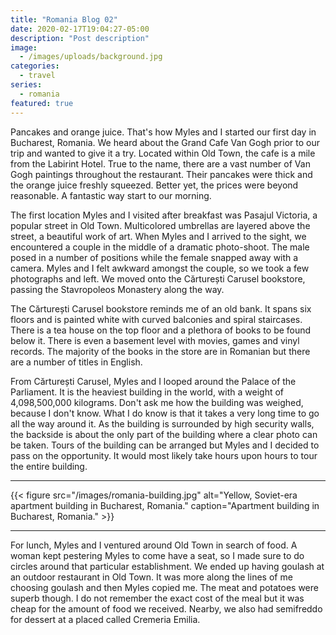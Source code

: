 ```yaml
---
title: "Romania Blog 02"
date: 2020-02-17T19:04:27-05:00
description: "Post description"
image:
  - /images/uploads/background.jpg
categories:
  - travel
series:
  - romania
featured: true
---
```


Pancakes and orange juice. That's how Myles and I started our first day in Bucharest, Romania. We heard about the Grand Cafe Van Gogh prior to our trip and wanted to give it a try. Located within Old Town, the cafe is a mile from the Labirint Hotel. True to the name, there are a vast number of Van Gogh paintings throughout the restaurant. Their pancakes were thick and the orange juice freshly squeezed. Better yet, the prices were beyond reasonable. A fantastic way start to our morning.

The first location Myles and I visited after breakfast was Pasajul Victoria, a popular street in Old Town. Multicolored umbrellas are layered above the street, a beautiful work of art. When Myles and I arrived to the sight, we encountered a couple in the middle of a dramatic photo-shoot. The male posed in a number of positions while the female snapped away with a camera. Myles and I felt awkward amongst the couple, so we took a few photographs and left. We moved onto the Cărturești Carusel bookstore, passing the Stavropoleos Monastery along the way.

The Cărturești Carusel bookstore reminds me of an old bank. It spans six floors and is painted white with curved balconies and spiral staircases. There is a tea house on the top floor and a plethora of books to be found below it. There is even a basement level with movies, games and vinyl records. The majority of the books in the store are in Romanian but there are a number of titles in English.

From Cărturești Carusel, Myles and I looped around the Palace of the Parliament. It is the heaviest building in the world, with a weight of 4,098,500,000 kilograms. Don't ask me how the building was weighed, because I don't know. What I do know is that it takes a very long time to go all the way around it. As the building is surrounded by high security walls, the backside is about the only part of the building where a clear photo can be taken. Tours of the building can be arranged but Myles and I decided to pass on the opportunity. It would most likely take hours upon hours to tour the entire building.

---

{{< figure src="/images/romania-building.jpg" alt="Yellow, Soviet-era apartment building in Bucharest, Romania." caption="Apartment building in Bucharest, Romania." >}}

---

For lunch, Myles and I ventured around Old Town in search of food. A woman kept pestering Myles to come have a seat, so I made sure to do circles around that particular establishment. We ended up having goulash at an outdoor restaurant in Old Town. It was more along the lines of me choosing goulash and then Myles copied me. The meat and potatoes were superb though. I do not remember the exact cost of the meal but it was cheap for the amount of food we received. Nearby, we also had semifreddo for dessert at a placed called Cremeria Emilia.
